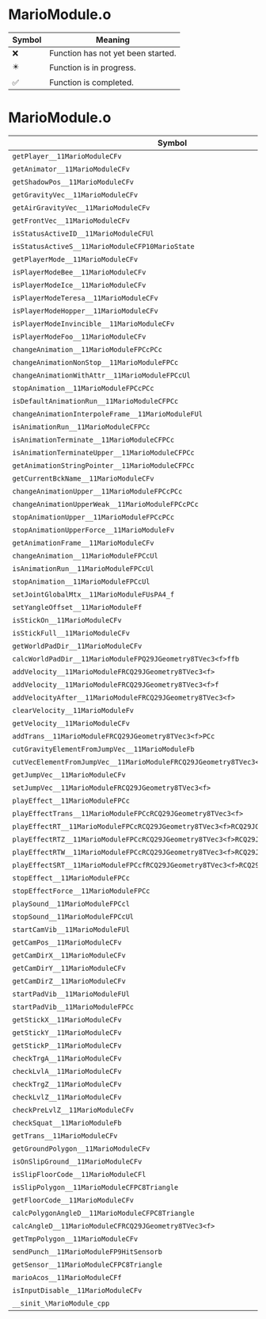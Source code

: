 # MarioModule.o
| Symbol | Meaning 
| ------------- | ------------- 
| :x: | Function has not yet been started. 
| :eight_pointed_black_star: | Function is in progress. 
| :white_check_mark: | Function is completed. 


# MarioModule.o
| Symbol | Decompiled? |
| ------------- | ------------- |
| `getPlayer__11MarioModuleCFv` | :x: |
| `getAnimator__11MarioModuleCFv` | :x: |
| `getShadowPos__11MarioModuleCFv` | :x: |
| `getGravityVec__11MarioModuleCFv` | :x: |
| `getAirGravityVec__11MarioModuleCFv` | :x: |
| `getFrontVec__11MarioModuleCFv` | :x: |
| `isStatusActiveID__11MarioModuleCFUl` | :x: |
| `isStatusActiveS__11MarioModuleCFP10MarioState` | :x: |
| `getPlayerMode__11MarioModuleCFv` | :x: |
| `isPlayerModeBee__11MarioModuleCFv` | :x: |
| `isPlayerModeIce__11MarioModuleCFv` | :x: |
| `isPlayerModeTeresa__11MarioModuleCFv` | :x: |
| `isPlayerModeHopper__11MarioModuleCFv` | :x: |
| `isPlayerModeInvincible__11MarioModuleCFv` | :x: |
| `isPlayerModeFoo__11MarioModuleCFv` | :x: |
| `changeAnimation__11MarioModuleFPCcPCc` | :x: |
| `changeAnimationNonStop__11MarioModuleFPCc` | :x: |
| `changeAnimationWithAttr__11MarioModuleFPCcUl` | :x: |
| `stopAnimation__11MarioModuleFPCcPCc` | :x: |
| `isDefaultAnimationRun__11MarioModuleCFPCc` | :x: |
| `changeAnimationInterpoleFrame__11MarioModuleFUl` | :x: |
| `isAnimationRun__11MarioModuleCFPCc` | :x: |
| `isAnimationTerminate__11MarioModuleCFPCc` | :x: |
| `isAnimationTerminateUpper__11MarioModuleCFPCc` | :x: |
| `getAnimationStringPointer__11MarioModuleCFPCc` | :x: |
| `getCurrentBckName__11MarioModuleCFv` | :x: |
| `changeAnimationUpper__11MarioModuleFPCcPCc` | :x: |
| `changeAnimationUpperWeak__11MarioModuleFPCcPCc` | :x: |
| `stopAnimationUpper__11MarioModuleFPCcPCc` | :x: |
| `stopAnimationUpperForce__11MarioModuleFv` | :x: |
| `getAnimationFrame__11MarioModuleCFv` | :x: |
| `changeAnimation__11MarioModuleFPCcUl` | :x: |
| `isAnimationRun__11MarioModuleFPCcUl` | :x: |
| `stopAnimation__11MarioModuleFPCcUl` | :x: |
| `setJointGlobalMtx__11MarioModuleFUsPA4_f` | :x: |
| `setYangleOffset__11MarioModuleFf` | :x: |
| `isStickOn__11MarioModuleCFv` | :x: |
| `isStickFull__11MarioModuleCFv` | :x: |
| `getWorldPadDir__11MarioModuleCFv` | :x: |
| `calcWorldPadDir__11MarioModuleFPQ29JGeometry8TVec3<f>ffb` | :x: |
| `addVelocity__11MarioModuleFRCQ29JGeometry8TVec3<f>` | :x: |
| `addVelocity__11MarioModuleFRCQ29JGeometry8TVec3<f>f` | :x: |
| `addVelocityAfter__11MarioModuleFRCQ29JGeometry8TVec3<f>` | :x: |
| `clearVelocity__11MarioModuleFv` | :x: |
| `getVelocity__11MarioModuleCFv` | :x: |
| `addTrans__11MarioModuleFRCQ29JGeometry8TVec3<f>PCc` | :x: |
| `cutGravityElementFromJumpVec__11MarioModuleFb` | :x: |
| `cutVecElementFromJumpVec__11MarioModuleFRCQ29JGeometry8TVec3<f>` | :x: |
| `getJumpVec__11MarioModuleCFv` | :x: |
| `setJumpVec__11MarioModuleFRCQ29JGeometry8TVec3<f>` | :x: |
| `playEffect__11MarioModuleFPCc` | :x: |
| `playEffectTrans__11MarioModuleFPCcRCQ29JGeometry8TVec3<f>` | :x: |
| `playEffectRT__11MarioModuleFPCcRCQ29JGeometry8TVec3<f>RCQ29JGeometry8TVec3<f>` | :x: |
| `playEffectRTZ__11MarioModuleFPCcRCQ29JGeometry8TVec3<f>RCQ29JGeometry8TVec3<f>` | :x: |
| `playEffectRTW__11MarioModuleFPCcRCQ29JGeometry8TVec3<f>RCQ29JGeometry8TVec3<f>` | :x: |
| `playEffectSRT__11MarioModuleFPCcfRCQ29JGeometry8TVec3<f>RCQ29JGeometry8TVec3<f>` | :x: |
| `stopEffect__11MarioModuleFPCc` | :x: |
| `stopEffectForce__11MarioModuleFPCc` | :x: |
| `playSound__11MarioModuleFPCcl` | :x: |
| `stopSound__11MarioModuleFPCcUl` | :x: |
| `startCamVib__11MarioModuleFUl` | :x: |
| `getCamPos__11MarioModuleCFv` | :x: |
| `getCamDirX__11MarioModuleCFv` | :x: |
| `getCamDirY__11MarioModuleCFv` | :x: |
| `getCamDirZ__11MarioModuleCFv` | :x: |
| `startPadVib__11MarioModuleFUl` | :x: |
| `startPadVib__11MarioModuleFPCc` | :x: |
| `getStickX__11MarioModuleCFv` | :x: |
| `getStickY__11MarioModuleCFv` | :x: |
| `getStickP__11MarioModuleCFv` | :x: |
| `checkTrgA__11MarioModuleCFv` | :x: |
| `checkLvlA__11MarioModuleCFv` | :x: |
| `checkTrgZ__11MarioModuleCFv` | :x: |
| `checkLvlZ__11MarioModuleCFv` | :x: |
| `checkPreLvlZ__11MarioModuleCFv` | :x: |
| `checkSquat__11MarioModuleFb` | :x: |
| `getTrans__11MarioModuleCFv` | :x: |
| `getGroundPolygon__11MarioModuleCFv` | :x: |
| `isOnSlipGround__11MarioModuleCFv` | :x: |
| `isSlipFloorCode__11MarioModuleCFl` | :x: |
| `isSlipPolygon__11MarioModuleCFPC8Triangle` | :x: |
| `getFloorCode__11MarioModuleCFv` | :x: |
| `calcPolygonAngleD__11MarioModuleCFPC8Triangle` | :x: |
| `calcAngleD__11MarioModuleCFRCQ29JGeometry8TVec3<f>` | :x: |
| `getTmpPolygon__11MarioModuleCFv` | :x: |
| `sendPunch__11MarioModuleFP9HitSensorb` | :x: |
| `getSensor__11MarioModuleCFPC8Triangle` | :x: |
| `marioAcos__11MarioModuleCFf` | :x: |
| `isInputDisable__11MarioModuleCFv` | :x: |
| `__sinit_\MarioModule_cpp` | :x: |
